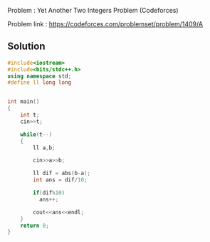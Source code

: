 
Problem : Yet Another Two Integers Problem (Codeforces)

Problem link : https://codeforces.com/problemset/problem/1409/A

## Solution

```C++
#include<iostream>
#include<bits/stdc++.h>
using namespace std;
#define ll long long


int main()
{
    int t;
    cin>>t;

    while(t--)
    {
        ll a,b;

        cin>>a>>b;

        ll dif = abs(b-a);
        int ans = dif/10;

        if(dif%10)
          ans++;

        cout<<ans<<endl;
    }
    return 0;
}
```
